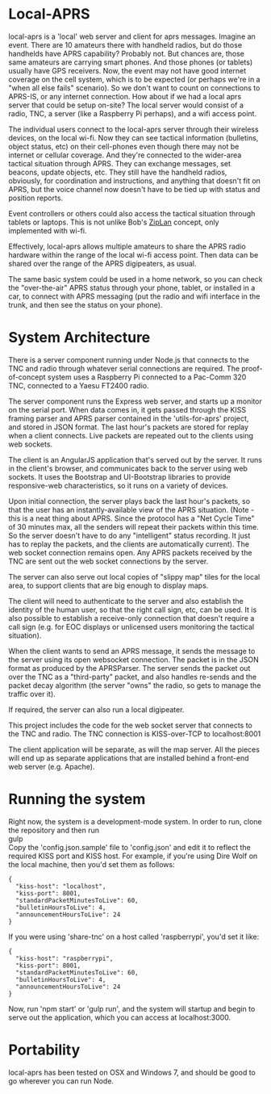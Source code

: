 # Local-APRS

local-aprs is a 'local' web server and client for aprs messages.  Imagine
an event.  There are 10 amateurs there with handheld radios, but do those
handhelds have APRS capability?  Probably not.  But chances are, those same
amateurs are carrying smart phones.  And those phones (or tablets)
usually have GPS receivers.  Now, the event may not have good internet
coverage on the cell system, which is to be expected (or perhaps we're in a
"when all else fails" scenario).  So we don't want to count on connections to
APRS-IS, or any internet connection.  How about if we had a local aprs server that
could be setup on-site?  The local server would consist of a radio, TNC, a
server (like a Raspberry Pi perhaps), and a wifi access point.

The individual users connect to the local-aprs server through their wireless
devices, on the local wi-fi.  Now they can see tactical information
(bulletins, object status, etc) on their cell-phones even though there may
not be internet or cellular coverage.  And they're connected to the wider-area
tactical situation through APRS.  They can exchange messages, set beacons,
update objects, etc.  They still have the handheld radios, obviously,
for coordination and instructions, and anything that doesn't fit on APRS,
but the voice channel now doesn't have to be tied up with
status and position reports.

Event controllers or others could also access the tactical situation through
tablets or laptops.  This is not unlike Bob's [ZipLan](http://aprs.org/APRS-docs/ZIP-LAN.TXT) concept, only implemented with
wi-fi.

Effectively, local-aprs allows multiple amateurs to share the APRS radio
hardware within the range of the local wi-fi access point.  Then data can be
shared over the range of the APRS digipeaters, as usual.

The same basic system could be used in a home network, so you can check the
"over-the-air" APRS status through your phone, tablet, or installed in a car,
to connect with APRS messaging (put the radio and wifi interface in the trunk,
and then see the status on your phone).

# System Architecture

There is a server component running under Node.js that connects to the TNC and
radio through whatever serial connections are required.  The proof-of-concept
system uses a Raspberry Pi connected to a Pac-Comm 320 TNC, connected to a
Yaesu FT2400 radio.

The server component runs the Express web server, and starts up a monitor
on the serial port.  When data comes in, it gets passed through the KISS framing
parser and APRS parser contained in the 'utils-for-aprs' project, and stored in
JSON format.  The last
hour's packets are stored for replay when a client connects.  Live packets
are repeated out to the clients using web sockets.

The client is an AngularJS application that's served out by the server.  It runs
in the client's browser, and communicates back to the server using web sockets.
It uses the Bootstrap and UI-Bootstrap libraries to provide responsive-web
characteristics, so it runs on a variety of devices.

Upon initial connection, the server plays back the last hour's packets, so that
the user has an instantly-available view of the APRS situation.  (Note - this
is a neat thing about APRS.  Since the protocol has a "Net Cycle Time" of 30
minutes max, all the senders will repeat their packets within this time.  So
the server doesn't have to do any "intelligent" status recording.  It just has to
replay the packets, and the clients are automatically current). The web socket
connection remains open.  Any APRS packets received by the TNC are
sent out the web socket connections by the server.

The server can also serve out local copies of "slippy map" tiles for the local
area, to support clients that are big enough to display maps.

The client will need to authenticate to the server and also establish the identity
of the human user, so that the right call sign, etc, can be used.  It is also
possible to establish a receive-only connection that doesn't require a call sign
(e.g. for EOC displays or unlicensed users monitoring the tactical situation).

When the client wants to send an APRS message, it sends the message to the server
using its open websocket connection.  The packet is in the JSON format
as produced by the APRSParser. The server sends the packet out over the TNC
as a "third-party" packet, and also handles re-sends and the packet decay
algorithm (the server "owns" the radio, so gets to manage the traffic over it).

If required, the server can also run a local digipeater.

This project includes the code for the web socket server that connects to the
TNC and radio.  The TNC connection is KISS-over-TCP to localhost:8001

The client application will be separate, as will the map server.  All the pieces
will end up as separate applications that are installed behind a front-end web
server (e.g. Apache).

# Running the system

Right now, the system is a development-mode system. In
order to run, clone the repository and then run   
    gulp  
Copy the 'config.json.sample' file to 'config.json' and edit it to reflect the
required KISS port and KISS host.  For example, if you're using Dire Wolf
on the local machine, then you'd set them as follows:

    {
      "kiss-host": "localhost",
      "kiss-port": 8001,
      "standardPacketMinutesToLive": 60,
      "bulletinHoursToLive": 4,
      "announcementHoursToLive": 24
    }

If you were using 'share-tnc' on a host called 'raspberrypi', you'd set it like:

    {
      "kiss-host": "raspberrypi",
      "kiss-port": 8001,
      "standardPacketMinutesToLive": 60,
      "bulletinHoursToLive": 4,
      "announcementHoursToLive": 24
    }

Now, run 'npm start' or 'gulp run', and the system will startup
and begin to serve out the application,
which you can access at localhost:3000.

# Portability

local-aprs has been tested on OSX and Windows 7, and should be good to go
wherever you can run Node.
